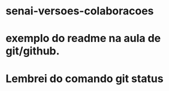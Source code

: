 # senai-versoes-colaboracoes
# exemplo do readme na aula de git/github.
# Lembrei do comando git status 
